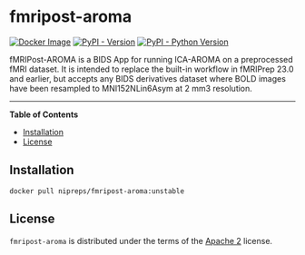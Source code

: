 # fmripost-aroma

[![Docker Image](https://img.shields.io/badge/docker-nipreps/fmripost--aroma-brightgreen.svg?logo=docker&style=flat)](https://hub.docker.com/r/nipreps/fmripost-aroma/tags/)
[![PyPI - Version](https://img.shields.io/pypi/v/fmripost-aroma.svg)](https://pypi.org/project/fmripost-aroma)
[![PyPI - Python Version](https://img.shields.io/pypi/pyversions/fmripost-aroma.svg)](https://pypi.org/project/fmripost-aroma)

fMRIPost-AROMA is a BIDS App for running ICA-AROMA on a preprocessed
fMRI dataset.
It is intended to replace the built-in workflow in fMRIPrep 23.0 and earlier,
but accepts any BIDS derivatives dataset where BOLD images have been resampled
to MNI152NLin6Asym at 2 mm3 resolution.

-----

**Table of Contents**

- [Installation](#installation)
- [License](#license)

## Installation

```console
docker pull nipreps/fmripost-aroma:unstable
```

## License

`fmripost-aroma` is distributed under the terms of the [Apache 2](https://spdx.org/licenses/Apache-2.0.html) license.
